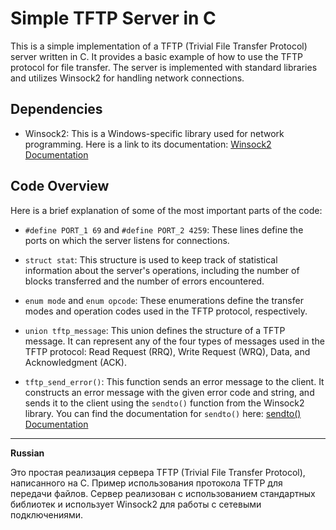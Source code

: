 # Simple TFTP Server in C

This is a simple implementation of a TFTP (Trivial File Transfer Protocol) server written in C. It provides a basic example of how to use the TFTP protocol for file transfer. The server is implemented with standard libraries and utilizes Winsock2 for handling network connections.

## Dependencies
- Winsock2: This is a Windows-specific library used for network programming. Here is a link to its documentation: [Winsock2 Documentation](https://docs.microsoft.com/en-us/windows/win32/winsock/windows-sockets-start-page-2)

## Code Overview

Here is a brief explanation of some of the most important parts of the code:

- `#define PORT_1 69` and `#define PORT_2 4259`: These lines define the ports on which the server listens for connections.

- `struct stat`: This structure is used to keep track of statistical information about the server's operations, including the number of blocks transferred and the number of errors encountered.

- `enum mode` and `enum opcode`: These enumerations define the transfer modes and operation codes used in the TFTP protocol, respectively.

- `union tftp_message`: This union defines the structure of a TFTP message. It can represent any of the four types of messages used in the TFTP protocol: Read Request (RRQ), Write Request (WRQ), Data, and Acknowledgment (ACK).

- `tftp_send_error()`: This function sends an error message to the client. It constructs an error message with the given error code and string, and sends it to the client using the `sendto()` function from the Winsock2 library. You can find the documentation for `sendto()` here: [sendto() Documentation](https://docs.microsoft.com/en-us/windows/win32/api/winsock2/nf-winsock2-sendto)

---

**Russian**

Это простая реализация сервера TFTP (Trivial File Transfer Protocol), написанного на C. Пример использования протокола TFTP для передачи файлов. Сервер реализован с использованием стандартных библиотек и использует Winsock2 для работы с сетевыми подключениями.
